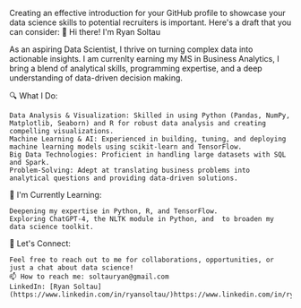 Creating an effective introduction for your GitHub profile to showcase your data science skills to potential recruiters is important. Here's a draft that you can consider:
👋 Hi there! I'm Ryan Soltau

As an aspiring Data Scientist, I thrive on turning complex data into actionable insights. I am currenlty earning my MS in Business Analytics, I bring a blend of analytical skills, programming expertise, and a deep understanding of data-driven decision making.

🔍 What I Do:

    Data Analysis & Visualization: Skilled in using Python (Pandas, NumPy, Matplotlib, Seaborn) and R for robust data analysis and creating compelling visualizations.
    Machine Learning & AI: Experienced in building, tuning, and deploying machine learning models using scikit-learn and TensorFlow.
    Big Data Technologies: Proficient in handling large datasets with SQL and Spark.
    Problem-Solving: Adept at translating business problems into analytical questions and providing data-driven solutions.

🌱 I'm Currently Learning:

    Deepening my expertise in Python, R, and TensorFlow.
    Exploring ChatGPT-4, the NLTK module in Python, and  to broaden my data science toolkit.

💬 Let's Connect:

    Feel free to reach out to me for collaborations, opportunities, or just a chat about data science!
    📫 How to reach me: soltauryan@gmail.com
    LinkedIn: [Ryan Soltau](https://www.linkedin.com/in/ryansoltau/)https://www.linkedin.com/in/ryansoltau/

